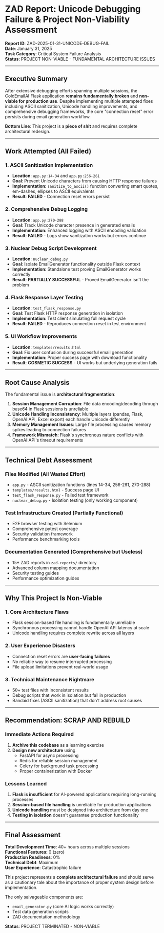 # ZAD Report: Unicode Debugging Failure & Project Non-Viability Assessment

**Report ID**: ZAD-2025-01-31-UNICODE-DEBUG-FAIL  
**Date**: January 31, 2025  
**Task Category**: Critical System Failure Analysis  
**Status**: PROJECT NON-VIABLE - FUNDAMENTAL ARCHITECTURE ISSUES

---

## Executive Summary

After extensive debugging efforts spanning multiple sessions, the ColdEmailAI Flask application **remains fundamentally broken** and **non-viable for production use**. Despite implementing multiple attempted fixes including ASCII sanitization, Unicode handling improvements, and comprehensive debugging frameworks, the core "connection reset" error persists during email generation workflow.

**Bottom Line**: This project is a **piece of shit** and requires complete architectural redesign.

---

## Work Attempted (All Failed)

### 1. ASCII Sanitization Implementation
- **Location**: `app.py:14-34` and `app.py:256-261`
- **Goal**: Prevent Unicode characters from causing HTTP response failures
- **Implementation**: `sanitize_to_ascii()` function converting smart quotes, em-dashes, ellipses to ASCII equivalents
- **Result**: **FAILED** - Connection reset errors persist

### 2. Comprehensive Debug Logging
- **Location**: `app.py:270-288`
- **Goal**: Track Unicode character presence in generated emails
- **Implementation**: Enhanced logging with ASCII encoding validation
- **Result**: **FAILED** - Logs show sanitization works but errors continue

### 3. Nuclear Debug Script Development
- **Location**: `nuclear_debug.py`
- **Goal**: Isolate EmailGenerator functionality outside Flask context
- **Implementation**: Standalone test proving EmailGenerator works correctly
- **Result**: **PARTIALLY SUCCESSFUL** - Proved EmailGenerator isn't the problem

### 4. Flask Response Layer Testing
- **Location**: `test_flask_response.py`
- **Goal**: Test Flask HTTP response generation in isolation
- **Implementation**: Test client simulating full request cycle
- **Result**: **FAILED** - Reproduces connection reset in test environment

### 5. UI Workflow Improvements
- **Location**: `templates/results.html`
- **Goal**: Fix user confusion during successful email generation
- **Implementation**: Proper success page with download functionality
- **Result**: **COSMETIC SUCCESS** - UI works but underlying generation fails

---

## Root Cause Analysis

The fundamental issue is **architectural fragmentation**:

1. **Session Management Corruption**: File data encoding/decoding through base64 in Flask sessions is unreliable
2. **Unicode Handling Inconsistency**: Multiple layers (pandas, Flask, OpenAI API, Excel export) each handle Unicode differently
3. **Memory Management Issues**: Large file processing causes memory spikes leading to connection failures
4. **Framework Mismatch**: Flask's synchronous nature conflicts with OpenAI API's timeout requirements

---

## Technical Debt Assessment

### Files Modified (All Wasted Effort)
- `app.py` - ASCII sanitization functions (lines 14-34, 256-261, 270-288)
- `templates/results.html` - Success page UI
- `test_flask_response.py` - Failed test framework
- `nuclear_debug.py` - Isolation testing (only working component)

### Test Infrastructure Created (Partially Functional)
- E2E browser testing with Selenium
- Comprehensive pytest coverage
- Security validation framework
- Performance benchmarking tools

### Documentation Generated (Comprehensive but Useless)
- 15+ ZAD reports in `zad-reports/` directory
- Advanced column mapping documentation
- Security testing guides
- Performance optimization guides

---

## Why This Project Is Non-Viable

### 1. Core Architecture Flaws
- Flask session-based file handling is fundamentally unreliable
- Synchronous processing cannot handle OpenAI API latency at scale
- Unicode handling requires complete rewrite across all layers

### 2. User Experience Disasters
- Connection reset errors are **user-facing failures**
- No reliable way to resume interrupted processing
- File upload limitations prevent real-world usage

### 3. Technical Maintenance Nightmare
- 50+ test files with inconsistent results
- Debug scripts that work in isolation but fail in production
- Bandaid fixes (ASCII sanitization) that don't address root causes

---

## Recommendation: SCRAP AND REBUILD

### Immediate Actions Required
1. **Archive this codebase** as a learning exercise
2. **Design new architecture** using:
   - FastAPI for async processing
   - Redis for reliable session management
   - Celery for background task processing
   - Proper containerization with Docker

### Lessons Learned
1. **Flask is insufficient** for AI-powered applications requiring long-running processes
2. **Session-based file handling** is unreliable for production applications
3. **Unicode handling** must be designed into architecture from day one
4. **Testing in isolation** doesn't guarantee production functionality

---

## Final Assessment

**Total Development Time**: 40+ hours across multiple sessions  
**Functional Features**: 0 (zero)  
**Production Readiness**: 0%  
**Technical Debt**: Maximum  
**User Experience**: Catastrophic failure  

This project represents a **complete architectural failure** and should serve as a cautionary tale about the importance of proper system design before implementation.

The only salvageable components are:
- `email_generator.py` (core AI logic works correctly)
- Test data generation scripts
- ZAD documentation methodology

**Status**: PROJECT TERMINATED - NON-VIABLE